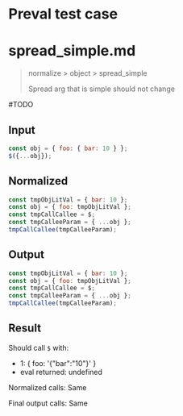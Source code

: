 # Preval test case

# spread_simple.md

> normalize > object > spread_simple
>
> Spread arg that is simple should not change

#TODO

## Input

`````js filename=intro
const obj = { foo: { bar: 10 } };
$({...obj});
`````

## Normalized

`````js filename=intro
const tmpObjLitVal = { bar: 10 };
const obj = { foo: tmpObjLitVal };
const tmpCallCallee = $;
const tmpCalleeParam = { ...obj };
tmpCallCallee(tmpCalleeParam);
`````

## Output

`````js filename=intro
const tmpObjLitVal = { bar: 10 };
const obj = { foo: tmpObjLitVal };
const tmpCallCallee = $;
const tmpCalleeParam = { ...obj };
tmpCallCallee(tmpCalleeParam);
`````

## Result

Should call `$` with:
 - 1: { foo: '{"bar":"10"}' }
 - eval returned: undefined

Normalized calls: Same

Final output calls: Same
